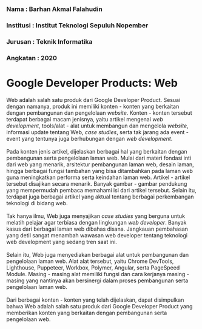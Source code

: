 ### Nama       : Barhan Akmal Falahudin
### Institusi  : Institut Teknologi Sepuluh Nopember
### Jurusan    : Teknik Informatika
### Angkatan   : 2020


# Google Developer Products: Web
Web adalah salah satu produk dari Google Developer Product. Sesuai dengan namanya, produk ini memiliki konten - konten yang berkaitan dengan pembangunan dan pengelolaan *website*. Konten - konten tersebut terdapat berbagai macam jenisnya, yaitu artikel mengenai *web development*, tools/alat - alat untuk membangun dan mengelola *website*, informasi update tentang Web, *case studies*, serta tak jarang ada event - event yang tentunya juga berhubungan dengan *web development*. 
<br/><br/>
Pada konten jenis artikel, dijelaskan berbagai hal yang berkaitan dengan pembangunan serta pengelolaan laman web. Mulai dari materi fondasi inti dari web yang menarik, arsitektur pembangunan laman web, desain laman, hingga berbagai fungsi tambahan yang bisa ditambahkan pada laman web guna meningkatkan performa serta keindahan laman web. Artikel - artikel tersebut disajikan secara menarik. Banyak gambar - gambar pendukung yang mempermudah pembaca memahami isi dari artikel tersebut. Selain itu, terdapat juga berbagai artikel yang aktual tentang berbagai perkembangan teknologi di bidang web.
<br/><br/>
Tak hanya ilmu, Web juga menyajikan *case studies* yang berguna untuk melatih pelajar agar terbiasa dengan lingkungan *web developer*. Banyak kasus dari berbagai laman web dibahas disana. Jangkauan pembahasan yang detil sangat menambah wawasan web developer tentang teknologi web development yang sedang tren saat ini.  
<br/>
Selain itu, Web juga menyediakan berbagai alat untuk pembangunan dan pengelolaan laman web. Alat alat tersebut, yaitu Chrome DevTools, Lighthouse, Puppeteer, Workbox, Polymer, Angular, serta PageSpeed Module. Masing - masing alat memiliki fungsi dan cara kerjanya masing - masing yang nantinya akan bersinergi dalam proses pembangunan serta pengelolaan laman web. 
<br/><br/>
Dari berbagai konten - konten yang telah dijelaskan, dapat disimpulkan bahwa Web adalah salah satu produk dari Google Developer Product yang memberikan konten yang berkaitan dengan pembangunan serta pengelolaan web.
